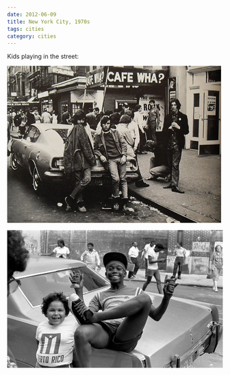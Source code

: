 ```yaml
---
date: 2012-06-09
title: New York City, 1970s
tags: cities
category: cities
---
```


Kids playing in the street:

![nycteen](https://raw.githubusercontent.com/muneer78/muneer78.github.io/master/images/NYC7.jpg)

![nycteen2](https://raw.githubusercontent.com/muneer78/muneer78.github.io/master/images/NYC.png)

